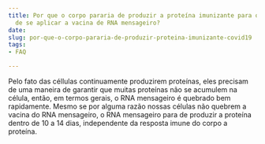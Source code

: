 ```yaml
---
title: Por que o corpo pararia de produzir a proteína imunizante para o COVID-19 depois
  de se aplicar a vacina de RNA mensageiro?
date: 
slug: por-que-o-corpo-pararia-de-produzir-proteina-imunizante-covid19
tags:
- FAQ

---
```

Pelo fato das céllulas continuamente produzirem proteínas, eles precisam de uma maneira de garantir que muitas proteínas não se acumulem na célula, então, em termos gerais, o RNA mensageiro é quebrado bem rapidamente. Mesmo se por alguma razão nossas células não quebrem a vacina do RNA mensageiro, o RNA mensageiro para de produzir a proteína dentro de 10 a 14 dias, independente da resposta imune do corpo a proteína.